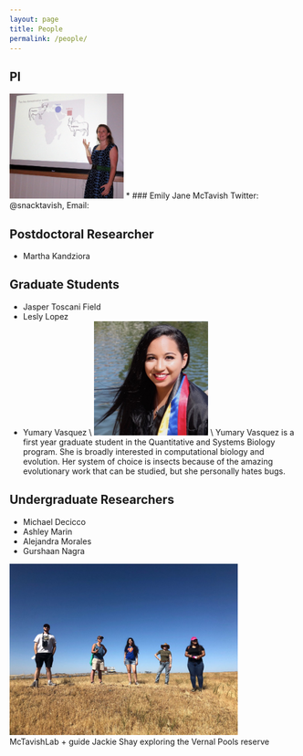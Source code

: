 ```yaml
---
layout: page
title: People
permalink: /people/
---
```

## PI
<img src="/assets/teaching.jpg" alt="Drawing" style="width: 200px;"/>
* ### Emily Jane McTavish
Twitter: @snacktavish, Email: <ejmctavish@ucmerced.edu>



## Postdoctoral Researcher

* Martha Kandziora


## Graduate Students

* Jasper Toscani Field
* Lesly Lopez
* Yumary Vasquez \\
<img src="/assets/Yumary.jpg" alt="Drawing" style="width: 200px;"/> \\ 
Yumary Vasquez is a first year graduate student in the Quantitative and Systems Biology program. She is broadly interested in computational biology and evolution. Her system of choice is insects because of the amazing evolutionary work that can be studied, but she personally hates bugs. 


## Undergraduate Researchers

* Michael Decicco
* Ashley Marin
* Alejandra Morales
* Gurshaan Nagra


<img src="/assets/vernal.jpg" alt="Drawing" style="width: 400px;"/><br>
McTavishLab + guide Jackie Shay exploring the Vernal Pools reserve
